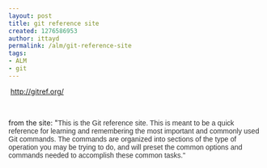 ```yaml
---
layout: post
title: git reference site
created: 1276586953
author: ittayd
permalink: /alm/git-reference-site
tags:
- ALM
- git
---
```

<p>&nbsp;<a href="http://gitref.org/">http://gitref.org/</a></p>
<p>&nbsp;</p>
<p>from the site: &quot;<span class="Apple-style-span" style="font-family: Helvetica, Arial, 'Liberation Sans', FreeSans, sans-serif; color: rgb(51, 51, 51); ">This is the Git reference site. This is meant to be a quick reference for learning and remembering the most important and commonly used Git commands. The commands are organized into sections of the type of operation you may be trying to do, and will preset the common options and commands needed to accomplish these common tasks.&quot;</span></p>
